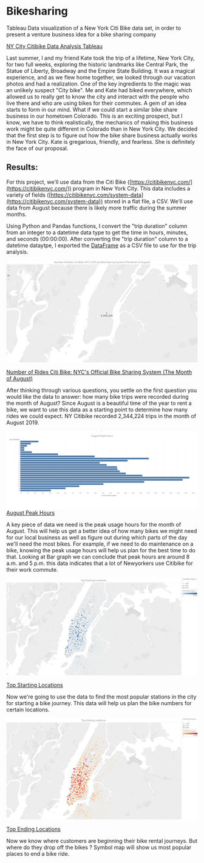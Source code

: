 # Bikesharing

Tableau Data visualization of a New York Citi Bike data set, in order to present a venture business idea for a bike sharing company

[NY City Citibike Data Analysis Tableau](https://public.tableau.com/app/profile/milos.popov/viz/Module15Challenge_16754567361060/NumberofRidesCitiBikeNYCsOfficialBikeSharingSystemTheMonthofAugust?publish=yes)

Last summer, I and my friend Kate took the trip of a lifetime, New York City, for two full weeks, exploring the historic landmarks like Central Park, the Statue of Liberty, Broadway and the Empire State Building. It was a magical experience, and as we flew home together, we looked through our vacation photos and had a realization. One of the key ingredients to the magic was an unlikely suspect "City bike". Me and Kate had biked everywhere, which allowed us to really get to know the city and interact with the people who live there and who are using bikes for their commutes. A gem of an idea starts to form in our mind. What if we could start a similar bike share business in our hometown Colorado. This is an exciting prospect, but I know, we have to think realistically, the mechanics of making this business work might be quite different in Colorado than in New York City. We decided that the first step is to figure out how the bike share business actually works in New York City. Kate is gregarious, friendly, and fearless. She is definitely the face of our proposal.

## Results:

For this project, we'll use data from the Citi Bike ([https://citibikenyc.com/](https://citibikenyc.com/)) program in New York City. This data includes a variety of fields ([https://citibikenyc.com/system-data](https://citibikenyc.com/system-data)) stored in a flat file, a CSV. We'll use data from August because there is likely more traffic during the summer months.

Using Python and Pandas functions, I convert the "trip duration" column from an integer to a datetime data type to get the time in hours, minutes, and seconds (00:00:00). After  converting the "trip duration" column to a datetime dataytpe, I exported the [DataFrame](https://github.com/MilosPopov007/Bikesharing/blob/main/NYC_Citibike_Challenge.ipynb) as a CSV file to use for the trip analysis.


![This is an image](https://github.com/MilosPopov007/Bikesharing/blob/main/NYC%20Bike/Number%20of%20Rides.png)

[Number of Rides Citi Bike: NYC's Official Bike Sharing System (The Month of August)](https://public.tableau.com/app/profile/milos.popov/viz/Module15Challenge_16754567361060/NumberofRidesCitiBikeNYCsOfficialBikeSharingSystemTheMonthofAugust)

After thinking through various questions, you settle on the first question you would like the data to answer: how many bike trips were recorded during the month of August? Since August is a beautiful time of the year to rent a bike, we want to use this data as a starting point to determine how many rides we could expect. NY Citibike recorded 2,344,224 trips in the month of August 2019.


![This is an image](https://github.com/MilosPopov007/Bikesharing/blob/main/NYC%20Bike/August%20Peak%20Hours.png)
[August Peak Hours](https://public.tableau.com/app/profile/milos.popov/viz/Module15Challenge_16754567361060/NumberofRidesCitiBikeNYCsOfficialBikeSharingSystemTheMonthofAugust?publish=yes)  

A key piece of data we need is the peak usage hours for the month of August. This will help us get a better idea of how many bikes we might need for our local business as well as figure out during which parts of the day we'll need the most bikes. For example, if we need to do maintenance on a bike, knowing the peak usage hours will help us plan for the best time to do that. Looking at Bar graph we can conclude that peak hours are around 8 a.m. and 5 p.m. this data indicates  that a lot of Newyorkers use Citibike for their work commute.

![This is an image](https://github.com/MilosPopov007/Bikesharing/blob/main/NYC%20Bike/Top%20Starting%20Locations.png)

[Top Starting Locations](https://public.tableau.com/app/profile/milos.popov/viz/Module15Challenge_16754567361060/NumberofRidesCitiBikeNYCsOfficialBikeSharingSystemTheMonthofAugust)

Now we're going to use the data to find the most popular stations in the city for starting a bike journey. This data will help us plan the  bike numbers for certain locations.

![This is an image](https://github.com/MilosPopov007/Bikesharing/blob/main/NYC%20Bike/Top%20Ending%20Locations.png)

[Top Ending Locations](https://public.tableau.com/app/profile/milos.popov/viz/Module15Challenge_16754567361060/NumberofRidesCitiBikeNYCsOfficialBikeSharingSystemTheMonthofAugust)

Now we know where customers are beginning their bike rental journeys. But where do they drop off the bikes ? Symbol map will show us most popular places to end a bike ride.
